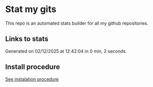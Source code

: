 # Stat my gits

This repo is an automated stats builder for all my github repositories.

## Links to stats


Generated on 02/12/2025 at 12:42:04 in 0 min, 2 seconds.

## Install procedure

[See instalation procedure](./src/install.md)
